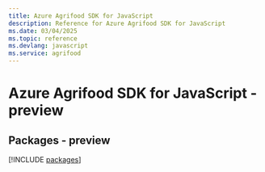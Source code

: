 ```yaml
---
title: Azure Agrifood SDK for JavaScript
description: Reference for Azure Agrifood SDK for JavaScript
ms.date: 03/04/2025
ms.topic: reference
ms.devlang: javascript
ms.service: agrifood
---
```

# Azure Agrifood SDK for JavaScript - preview
## Packages - preview
[!INCLUDE [packages](agrifood-index.md)]
